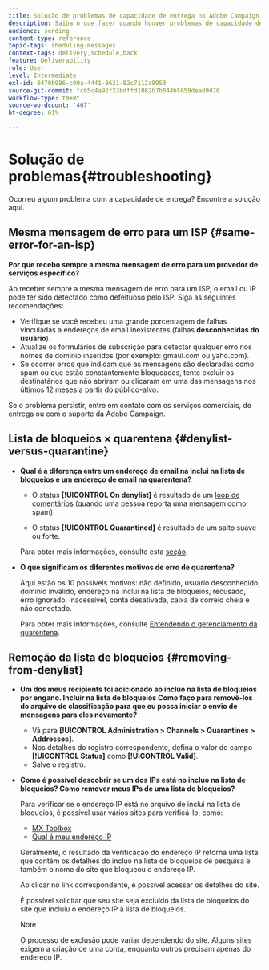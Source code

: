 ```yaml
---
title: Solução de problemas de capacidade de entrega no Adobe Campaign Standard
description: Saiba o que fazer quando houver problemas de capacidade de delivery com o Adobe Campaign Standard.
audience: sending
content-type: reference
topic-tags: sheduling-messages
context-tags: delivery,schedule,back
feature: Deliverability
role: User
level: Intermediate
exl-id: 0470b986-c00a-4441-8621-82c7112a9953
source-git-commit: fcb5c4a92f23bdffd1082b7b044b5859dead9d70
workflow-type: tm+mt
source-wordcount: '467'
ht-degree: 61%

---
```


# Solução de problemas{#troubleshooting}

Ocorreu algum problema com a capacidade de entrega? Encontre a solução aqui.

## Mesma mensagem de erro para um ISP {#same-error-for-an-isp}

**Por que recebo sempre a mesma mensagem de erro para um provedor de serviços específico?**

Ao receber sempre a mesma mensagem de erro para um ISP, o email ou IP pode ter sido detectado como defeituoso pelo ISP. Siga as seguintes recomendações:
* Verifique se você recebeu uma grande porcentagem de falhas vinculadas a endereços de email inexistentes (falhas **desconhecidas do usuário**).
* Atualize os formulários de subscrição para detectar qualquer erro nos nomes de domínio inseridos (por exemplo: gmaul.com ou yaho.com).
* Se ocorrer erros que indicam que as mensagens são declaradas como spam ou que estão constantemente bloqueadas, tente excluir os destinatários que não abriram ou clicaram em uma das mensagens nos últimos 12 meses a partir do público-alvo.

Se o problema persistir, entre em contato com os serviços comerciais, de entrega ou com o suporte da Adobe Campaign.

## Lista de bloqueios × quarentena {#denylist-versus-quarantine}

* **Qual é a diferença entre um endereço de email na inclui na lista de bloqueios e um endereço de email na quarentena?**

   * O status **[!UICONTROL On denylist]** é resultado de um [loop de comentários](https://experienceleague.adobe.com/docs/deliverability-learn/deliverability-best-practice-guide/transition-process/infrastructure.html?lang=pt-BR#feedback-loops) (quando uma pessoa reporta uma mensagem como spam).

   * O status **[!UICONTROL Quarantined]** é resultado de um salto suave ou forte.

  Para obter mais informações, consulte esta [seção](../../sending/using/understanding-quarantine-management.md#quarantine-vs-denylist).

* **O que significam os diferentes motivos de erro de quarentena?**

  Aqui estão os 10 possíveis motivos: não definido, usuário desconhecido, domínio inválido, endereço na inclui na lista de bloqueios, recusado, erro ignorado, inacessível, conta desativada, caixa de correio cheia e não conectado.

  Para obter mais informações, consulte [Entendendo o gerenciamento da quarentena](../../sending/using/understanding-quarantine-management.md).

## Remoção da lista de bloqueios {#removing-from-denylist}

* **Um dos meus recipients foi adicionado ao incluo na lista de bloqueios por engano. Incluir na lista de bloqueios Como faço para removê-los do arquivo de classificação para que eu possa iniciar o envio de mensagens para eles novamente?**

   * Vá para **[!UICONTROL Administration > Channels > Quarantines > Addresses]**.
   * Nos detalhes do registro correspondente, defina o valor do campo **[!UICONTROL Status]** como **[!UICONTROL Valid]**.
   * Salve o registro.

* **Como é possível descobrir se um dos IPs está no incluo na lista de bloqueios? Como remover meus IPs de uma lista de bloqueios?**

  Para verificar se o endereço IP está no arquivo de inclui na lista de bloqueios, é possível usar vários sites para verificá-lo, como:
   * [MX Toolbox](https://mxtoolbox.com/)
   * [Qual é meu endereço IP](https://whatismyipaddress.com)

  Geralmente, o resultado da verificação do endereço IP retorna uma lista que contém os detalhes do incluo na lista de bloqueios de pesquisa e também o nome do site que bloqueou o endereço IP.

  Ao clicar no link correspondente, é possível acessar os detalhes do site.

  É possível solicitar que seu site seja excluído da lista de bloqueios do site que incluiu o endereço IP à lista de bloqueios.

  >[!NOTE]
  >
  >O processo de exclusão pode variar dependendo do site. Alguns sites exigem a criação de uma conta, enquanto outros precisam apenas do endereço IP.
